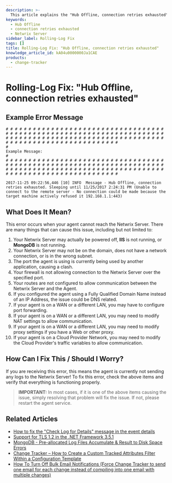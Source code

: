 ```yaml
---
description: >-
  This article explains the "Hub Offline, connection retries exhausted" error message, its causes, and how to resolve it.
keywords:
  - Hub Offline
  - connection retries exhausted
  - Netwrix Server
sidebar_label: Rolling-Log Fix
tags: []
title: Rolling-Log Fix: "Hub Offline, connection retries exhausted"
knowledge_article_id: kA04u0000000Ja1CAE
products:
  - change-tracker
---
```


# Rolling-Log Fix: "Hub Offline, connection retries exhausted"

## Example Error Message

```plaintext
# # # # # # # # # # # # # # # # # # # # # # # # # # # # # # # # # # # # # # # # # # # # # # # # # # # # # # # # # # # # # # # # # # # # # # # # # # # # # # # # # # # # # # # # # # # # # # # # # # # # # # # # # # # # # # # # # # # # # # # # # # # # # # # # # #
#                                                                                                      Example Message:								                                         	                                                                  #
# # # # # # # # # # # # # # # # # # # # # # # # # # # # # # # # # # # # # # # # # # # # # # # # # # # # # # # # # # # # # # # # # # # # # # # # # # # # # # # # # # # # # # # # # # # # # # # # # # # # # # # # # # # # # # # # # # # # # # # # # # # # # # # # # #

2017-11-25 09:22:56,446 [10] INFO  Message - Hub Offline, connection retries exhausted. Sleeping until 11/25/2017 2:24:31 PM (Unable to connect to the remote server - No connection could be made because the target machine actively refused it 192.168.1.1:443)
```

## What Does It Mean?

This error occurs when your agent cannot reach the Netwrix Server. There are many things that can cause this issue, including but not limited to:

1. Your Netwrix Server may actually be powered off, **IIS** is not running, or **MongoDB** is not running.
2. Your Netwrix Server may not be on the domain, does not have a network connection, or is in the wrong subnet.
3. The port the agent is using is currently being used by another application, causing a clash.
4. Your firewall is not allowing connection to the Netwrix Server over the specified port.
5. Your routes are not configured to allow communication between the Netwrix Server and the Agent.
6. If you configured the agent using a Fully Qualified Domain Name instead of an IP Address, the issue could be DNS related.
7. If your agent is on a WAN or a different LAN, you may have to configure port forwarding.
8. If your agent is on a WAN or a different LAN, you may need to modify NAT settings to allow communication.
9. If your agent is on a WAN or a different LAN, you may need to modify proxy settings if you have a Web or other proxy.
10. If your agent is on a Cloud Provider Network, you may need to modify the Cloud Provider's traffic variables to allow communication.

## How Can I Fix This / Should I Worry?

If you are receiving this error, this means the agent is currently not sending any logs to the Netwrix Server! To fix this error, check the above items and verify that everything is functioning properly.

> **IMPORTANT:** In most cases, if it is one of the above items causing the issue, simply resolving that problem will fix the issue. If not, please restart the agent service.

## Related Articles

- [How to fix the "Check Log for Details" message in the event details](https://kb.netwrix.com/8133)
- [Support for TLS 1.2 in the .NET Framework 3.5.1](https://kb.netwrix.com/8302)
- [MongoDB - Pre-allocated Log Files Accumulate & Result to Disk Space Errors](https://kb.netwrix.com/8285)
- [Change Tracker – How to Create a Custom Tracked Attributes Filter Within a Configuration Template](https://kb.netwrix.com/8265)
- [How To Turn Off Bulk Email Notifications (Force Change Tracker to send one email for each change instead of compiling into one email with multiple changes)](https://kb.netwrix.com/8284)